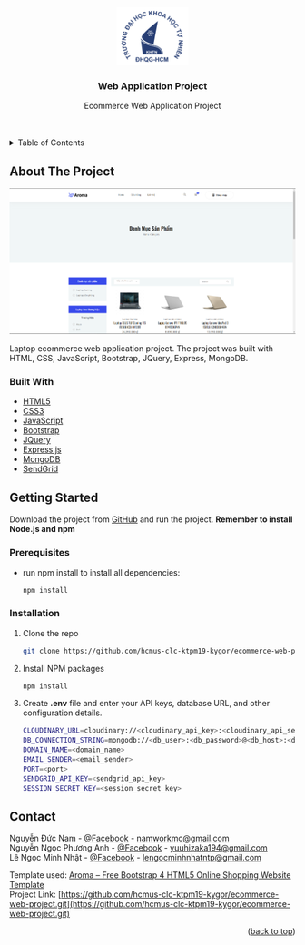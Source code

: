 <!-- PROJECT LOGO -->
<br />
<div align="center">
  <a href="https://github.com/namworkmc/Project-A-star-Path-Finding">
    <img src="images/logo.png" alt="Logo" width="25%">
  </a>

<h3 align="center">Web Application Project</h3>

  <p align="center">
    Ecommerce Web Application Project
    <br />
    <br />
    <br />
  </p>
</div>



<!-- TABLE OF CONTENTS -->
<details>
  <summary>Table of Contents</summary>
  <ol>
    <li>
      <a href="#about-the-project">About The Project</a>
      <ul>
        <li><a href="#built-with">Built With</a></li>
      </ul>
    </li>
    <li>
      <a href="#getting-started">Getting Started</a>
      <ul>
        <li><a href="#prerequisites">Prerequisites</a></li>
        <li><a href="#installation">Installation</a></li>
      </ul>
    </li>
    <li><a href="#usage">Usage</a></li>
    <li><a href="#idea">Idea</a></li>
    <li><a href="#contact">Contact</a></li>
  </ol>
</details>



<!-- ABOUT THE PROJECT -->
<a id="about-the-project"></a>

## About The Project

[![Product Name Screen Shot][product-screenshot]](https://github.com/hcmus-clc-ktpm19-kygor/ecommerce-web-project/blob/New_Layout/images/img.png?raw=true)

Laptop ecommerce web application project. The project was built with HTML, CSS, JavaScript, Bootstrap, JQuery, Express,
MongoDB.

<a id="built-with"></a>

### Built With

- [HTML5](https://developer.mozilla.org/en-US/docs/Web/Guide/HTML/HTML5)
- [CSS3](https://developer.mozilla.org/en-US/docs/Web/CSS/CSS3)
- [JavaScript](https://developer.mozilla.org/en-US/docs/Web/JavaScript)
- [Bootstrap](https://getbootstrap.com/)
- [JQuery](https://jquery.com/)
- [Express.js](https://expressjs.com/)
- [MongoDB](https://www.mongodb.com/)
- [SendGrid](https://sendgrid.com/)

<!-- GETTING STARTED -->
<a id="getting-started"></a>

## Getting Started

Download the project from [GitHub](https://github.com/hcmus-clc-ktpm19-kygor/ecommerce-web-project) and run the project.
**Remember to install Node.js and npm**

<a id="prerequisites"></a>

### Prerequisites

- run npm install to install all dependencies:
   ```sh
   npm install
   ```

<a id="installation"></a>

### Installation

1. Clone the repo
   ```sh
   git clone https://github.com/hcmus-clc-ktpm19-kygor/ecommerce-web-project.git
   ```
2. Install NPM packages
   ```sh
   npm install
   ```
3. Create **.env** file and enter your API keys, database URL, and other configuration details.
   ```sh
   CLOUDINARY_URL=cloudinary://<cloudinary_api_key>:<cloudinary_api_secret>@<cloudinary_name>
   DB_CONNECTION_STRING=mongodb://<db_user>:<db_password>@<db_host>:<db_port>/<db_name>
   DOMAIN_NAME=<domain_name>
   EMAIL_SENDER=<email_sender>
   PORT=<port>
   SENDGRID_API_KEY=<sendgrid_api_key>
   SESSION_SECRET_KEY=<session_secret_key>
   ```
<!-- CONTACT -->
<a id="contact"></a>

## Contact

Nguyễn Đức Nam - [@Facebook](https://www.facebook.com/DucNamHCMUS) - namworkmc@gmail.com<br>
Nguyễn Ngọc Phương Anh - [@Facebook](https://www.facebook.com/zlou.lulu) - yuuhizaka194@gmail.com<br>
Lê Ngọc Minh Nhật - [@Facebook](https://www.facebook.com/profile.php?id=100050103259038) - lengocminhnhatntp@gmail.com

Template used: [Aroma – Free Bootstrap 4 HTML5 Online Shopping Website Template](https://themewagon.com/themes/free-bootstrap-4-html5-online-shopping-website-template-aroma/) <br>
Project
Link: [https://github.com/hcmus-clc-ktpm19-kygor/ecommerce-web-project.git](https://github.com/hcmus-clc-ktpm19-kygor/ecommerce-web-project.git)

<p align="right">(<a href="#top">back to top</a>)</p>


[contributors-shield]: https://img.shields.io/github/contributors/othneildrew/Best-README-Template.svg?style=for-the-badge

[contributors-url]: https://github.com/othneildrew/Best-README-Template/graphs/contributors

[forks-shield]: https://img.shields.io/github/forks/othneildrew/Best-README-Template.svg?style=for-the-badge

[forks-url]: https://github.com/othneildrew/Best-README-Template/network/members

[stars-shield]: https://img.shields.io/github/stars/othneildrew/Best-README-Template.svg?style=for-the-badge

[stars-url]: https://github.com/othneildrew/Best-README-Template/stargazers

[issues-shield]: https://img.shields.io/github/issues/othneildrew/Best-README-Template.svg?style=for-the-badge

[issues-url]: https://github.com/othneildrew/Best-README-Template/issues

[license-shield]: https://img.shields.io/github/license/othneildrew/Best-README-Template.svg?style=for-the-badge

[license-url]: https://github.com/othneildrew/Best-README-Template/blob/master/LICENSE.txt

[linkedin-shield]: https://img.shields.io/badge/-LinkedIn-black.svg?style=for-the-badge&logo=linkedin&colorB=555

[linkedin-url]: https://linkedin.com/in/othneildrew

[product-screenshot]: images/img.png
